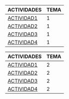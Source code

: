 ACTIVIDADES | TEMA
------------ | -------------
[ACTIVIDAD1](https://github.com/ManuelDavid97/ejerciciosLLMM/blob/main/tema1/actividad1.html)|  1
[ACTIVIDAD2](https://github.com/ManuelDavid97/ejerciciosLLMM/blob/main/tema1/actividad2.xml)|  1
[ACTIVIDAD3](https://github.com/ManuelDavid97/ejerciciosLLMM/blob/main/tema1/Actividad3/README.md)|  1
[ACTIVIDAD4](https://github.com/ManuelDavid97/ejerciciosLLMM/blob/main/tema1/README(actividad4).md)|  1

ACTIVIDADES | TEMA
------------ | -------------
[ACTIVIDAD1](https://github.com/ManuelDavid97/ejerciciosLLMM/blob/main/tema2/actividad1.html)|  2
[ACTIVIDAD2](https://github.com/ManuelDavid97/ejerciciosLLMM/blob/main/tema2/actividad2.html)|  2
[ACTIVIDAD3](https://github.com/ManuelDavid97/ejerciciosLLMM/blob/main/tema2/actividad3.html)|  2
[ACTIVIDAD4](https://github.com/ManuelDavid97/ejerciciosLLMM/blob/main/tema2/actividad4.html)|  2

